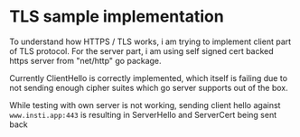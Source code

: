 # TLS sample implementation

To understand how HTTPS / TLS works, i am trying to implement client part of TLS protocol. For the server part, i am using self signed cert backed https server from "net/http" go package.

Currently ClientHello is correctly implemented, which itself is failing due to not sending enough cipher suites which go server supports out of the box.

While testing with own server is not working, sending client hello against `www.insti.app:443` is resulting in ServerHello and ServerCert being sent back
